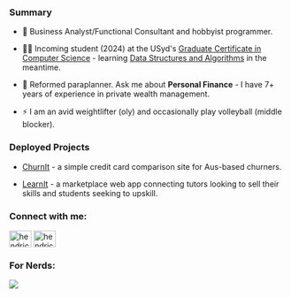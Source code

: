 <h3 align="left">Summary</h3>

- 💼 Business Analyst/Functional Consultant and hobbyist programmer.

- 🧑‍🎓 Incoming student (2024) at the USyd's [Graduate Certificate in Computer Science](https://www.sydney.edu.au/courses/courses/pc/graduate-certificate-in-computer-science.html) - learning [Data Structures and Algorithms](https://www.coursera.org/specializations/data-structures-algorithms) in the meantime.

- 💬 Reformed paraplanner. Ask me about **Personal Finance** - I have 7+ years of experience in private wealth management.

- ⚡ I am an avid weightlifter (oly) and occasionally play volleyball (middle blocker).

<h3 align="left">Deployed Projects</h3>

- [ChurnIt](http://www.churnit.me/) - a simple credit card comparison site for Aus-based churners.

- [LearnIt](https://fantastic4learnit.herokuapp.com/) - a marketplace web app connecting tutors looking to sell their skills and students seeking to upskill.

<h3 align="left">Connect with me:</h3>
<p align="left">
<a href="https://linkedin.com/in/hendrick-manullang" target="blank"><img align="center" src="https://raw.githubusercontent.com/rahuldkjain/github-profile-readme-generator/master/src/images/icons/Social/linked-in-alt.svg" alt="hendrick-manullang" height="30" width="40" /></a>
<a href="https://instagram.com/hendrickmanullang" target="blank"><img align="center" src="https://raw.githubusercontent.com/rahuldkjain/github-profile-readme-generator/master/src/images/icons/Social/instagram.svg" alt="hendrickmanullang" height="30" width="40" /></a>
</p>

<h3 align="left">For Nerds:</h3>
<p></p>
<a href="https://github.com/anuraghazra/github-readme-stats">
    <img align="center" src="https://github-readme-stats.vercel.app/api/top-langs/?username=hendrickmanullang&theme=dark&layout=compact">
</a>
